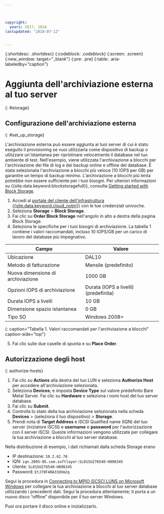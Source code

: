 ```yaml
---



copyright:
  years: 2017, 2018
lastupdated: "2018-07-12"


---
```


{:shortdesc: .shortdesc}
{:codeblock: .codeblock}
{:screen: .screen}
{:new_window: target="_blank"}
{:pre: .pre}
{:table: .aria-labeledby="caption"}

# Aggiunta dell'archiviazione esterna al tuo server
{: #storage}

## Configurazione dell'archiviazione esterna
{: #set_up_storage}

L'archiviazione esterna può essere aggiunta ai tuoi server di cui è stato eseguito il provisioning se vuoi utilizzarla come dispositivo di backup o utilizzare un'istantanea per ripristinare velocemente il database nel tuo ambiente di test. Nell'esempio, viene utilizzata l'archiviazione a blocchi per l'archiviazione dei file di log e dei backup online e offline del database. È stata selezionata l'archiviazione a blocchi più veloce (10 IOPS per GB) per garantire un tempo di backup minimo. L'archiviazione a blocchi più lenta potrebbe non essere sufficiente per i tuoi bisogni. Per ulteriori informazioni su {{site.data.keyword.blockstoragefull}}, consulta [Getting started with Block Storage](https://console.bluemix.net/docs/infrastructure/BlockStorage/index.html#getting-started-with-block-storage).

1. Accedi al [portale del cliente dell'infrastruttura {{site.data.keyword.cloud_notm}}](https://control.softlayer.com/) con le tue credenziali univoche.
2. Seleziona **Storage** > **Block Storage**.
3. Fai clic su **Order Block Storage** nell'angolo in alto a destra della pagina Block Storage.
4. Seleziona le specifiche per i tuoi bisogni di archiviazione. La tabella 1 contiene i valori raccomandati, incluso 10 IOPS/GB per un carico di lavoro del database più impegnativo.

|              Campo               |      Valore                                        |
| -------------------------------- | ------------------------------------------------- |
|Ubicazione                          | DAL10                                             |
|Metodo di fatturazione                    | Mensile (predefinito)                                 |
|Nuova dimensione di archiviazione                  | 1000 GB                                           |
|Opzioni IOPS di archiviazione              | Durata (IOPS a livelli) (predefinita)                 |
|Durata IOPS a livelli             | 10 GB                                             |
|Dimensione spazio istantanea               | 0 GB                                              |
|Tipo SO                           | Windows 2008+                                     |
{: caption="Tabella 1. Valori raccomandati per l'archiviazione a blocchi" caption-side="top"}

5. Fai clic sulle due caselle di spunta e su **Place Order**.

## Autorizzazione degli host
{: authorize-hosts}

1. Fai clic su **Actions** alla destra del tuo LUN e seleziona **Authorize Host** per accedere all'archiviazione selezionata.
2. Seleziona **Devices**; e imposta **Device Type** sul valore predefinito Bare Metal Server. Fai clic su **Hardware** e seleziona i nomi host del tuo server database.
3. Fai clic su **Submit**.
4. Controlla lo stato della tua archiviazione selezionata nella scheda **Devices** > (seleziona il tuo dispositivo) > **Storage**.
5. Prendi nota di **Target Address** e iSCSI Qualified name (IQN) del tuo server (iniziatore iSCSI) e **username** e **password** per l'autorizzazione con il server iSCSI. Queste informazioni vengono utilizzate per collegare la tua archiviazione a blocchi al tuo server database.

Nella distribuzione di esempio, i dati richiamati dalla scheda Storage erano
   * IP destinazione: `10.2.62.78`
   * IQN: `iqn.2005-05.com.softlayer:SL01SU276540-H896345`
   * Utente: `SL01SU276540-H896345`
   * Password: `EtJ79F4RA33dXm2q`

Segui la procedura in [Connecting to MPIO iSCSCI LUNS on Microsoft Windows](https://console.bluemix.net/docs/infrastructure/BlockStorage/accessing-block-storage-windows.html#connecting-to-mpio-iscsi-luns-on-microsoft-windows) per collegare la tua archiviazione a blocchi al tuo server database utilizzando i precedenti dati. Segui la procedura attentamente; ti porta a un nuovo disco “offline” disponibile per il tuo server Windows.

Puoi ora portare il disco online e inizializzarlo. 
